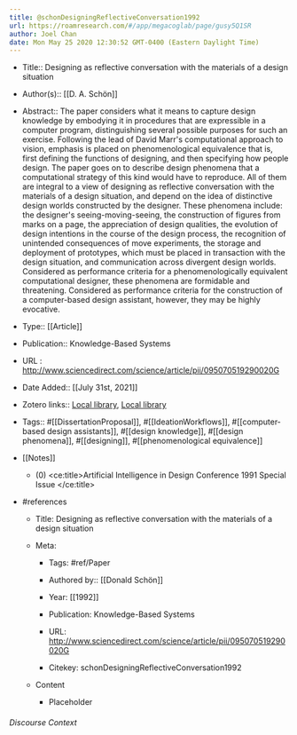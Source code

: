 ```yaml
---
title: @schonDesigningReflectiveConversation1992
url: https://roamresearch.com/#/app/megacoglab/page/gusy5Q1SR
author: Joel Chan
date: Mon May 25 2020 12:30:52 GMT-0400 (Eastern Daylight Time)
---
```


- Title:: Designing as reflective conversation with the materials of a design situation
- Author(s):: [[D. A. Schön]]
- Abstract:: The paper considers what it means to capture design knowledge by embodying it in procedures that are expressible in a computer program, distinguishing several possible purposes for such an exercise. Following the lead of David Marr's computational approach to vision, emphasis is placed on phenomenological equivalence that is, first defining the functions of designing, and then specifying how people design. The paper goes on to describe design phenomena that a computational strategy of this kind would have to reproduce. All of them are integral to a view of designing as reflective conversation with the materials of a design situation, and depend on the idea of distinctive design worlds constructed by the designer. These phenomena include: the designer's seeing-moving-seeing, the construction of figures from marks on a page, the appreciation of design qualities, the evolution of design intentions in the course of the design process, the recognition of unintended consequences of move experiments, the storage and deployment of prototypes, which must be placed in transaction with the design situation, and communication across divergent design worlds. Considered as performance criteria for a phenomenologically equivalent computational designer, these phenomena are formidable and threatening. Considered as performance criteria for the construction of a computer-based design assistant, however, they may be highly evocative.
- Type:: [[Article]]
- Publication:: Knowledge-Based Systems
- URL : http://www.sciencedirect.com/science/article/pii/095070519290020G
- Date Added:: [[July 31st, 2021]]
- Zotero links:: [Local library](zotero://select/groups/2451508/items/EXAKQSZY), [Local library](https://www.zotero.org/groups/2451508/items/EXAKQSZY)
- Tags:: #[[DissertationProposal]], #[[IdeationWorkflows]], #[[computer-based design assistants]], #[[design knowledge]], #[[design phenomena]], #[[designing]], #[[phenomenological equivalence]]
- [[Notes]]

    - (0) &lt;ce:title&gt;Artificial Intelligence in Design Conference 1991 Special Issue &lt;/ce:title&gt;
- #references

    - Title: Designing as reflective conversation with the materials of a design situation

    - Meta:

        - Tags: #ref/Paper

        - Authored by::  [[Donald Schön]]

        - Year: [[1992]]

        - Publication: Knowledge-Based Systems

        - URL: http://www.sciencedirect.com/science/article/pii/095070519290020G

        - Citekey: schonDesigningReflectiveConversation1992

    - Content

        - Placeholder

###### Discourse Context


